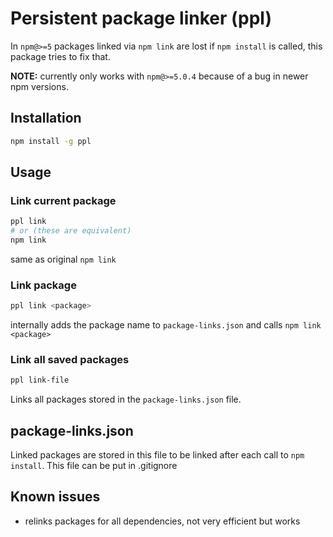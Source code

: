 # Persistent package linker (ppl)

In `npm@>=5` packages linked via `npm link` are lost if `npm install` is called, this package tries to fix that. 

**NOTE:** currently only works with `npm@>=5.0.4` because of a bug in newer npm versions.

## Installation
```bash
npm install -g ppl
```

## Usage
### Link current package
```bash
ppl link 
# or (these are equivalent)
npm link
```
same as original `npm link`


### Link package
```bash
ppl link <package>
```
internally adds the package name to `package-links.json` and calls `npm link <package>`


### Link all saved packages
```bash
ppl link-file
```
Links all packages stored in the `package-links.json` file.

## package-links.json
Linked packages are stored in this file to be linked after each call to `npm install`. This file can be put in .gitignore

## Known issues
- relinks packages for all dependencies, not very efficient but works